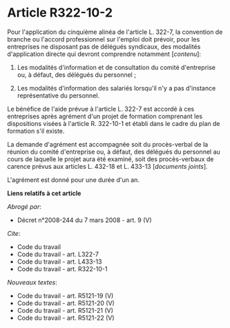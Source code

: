 # Article R322-10-2

Pour l'application du cinquième alinéa de l'article L. 322-7, la convention de branche ou l'accord professionnel sur l'emploi
doit prévoir, pour les entreprises ne disposant pas de délégués syndicaux, des modalités d'application directe qui devront
comprendre notamment [*contenu*]:

1. Les modalités d'information et de consultation du comité d'entreprise ou, à défaut, des délégués du personnel ;

2. Les modalités d'information des salariés lorsqu'il n'y a pas d'instance représentative du personnel.

Le bénéfice de l'aide prévue à l'article L. 322-7 est accordé à ces entreprises après agrément d'un projet de formation
comprenant les dispositions visées à l'article R. 322-10-1 et établi dans le cadre du plan de formation s'il existe.

La demande d'agrément est accompagnée soit du procès-verbal de la réunion du comité d'entreprise ou, à défaut, des délégués
du personnel au cours de laquelle le projet aura été examiné, soit des procès-verbaux de carence prévus aux articles L.
432-18 et L. 433-13 [*documents joints*].

L'agrément est donné pour une durée d'un an.

**Liens relatifs à cet article**

_Abrogé par_:

  - Décret n°2008-244 du 7 mars 2008 - art. 9 (V)

_Cite_:

  - Code du travail
  - Code du travail - art. L322-7
  - Code du travail - art. L433-13
  - Code du travail - art. R322-10-1

_Nouveaux textes_:

  - Code du travail - art. R5121-19 (V)
  - Code du travail - art. R5121-20 (V)
  - Code du travail - art. R5121-21 (V)
  - Code du travail - art. R5121-22 (V)
